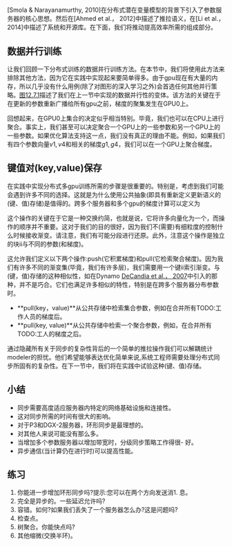 

<!--
 * @version:
 * @Author:  StevenJokess https://github.com/StevenJokess
 * @Date: 2020-06-29 15:26:14
 * @LastEditors:  StevenJokess https://github.com/StevenJokess
 * @LastEditTime: 2020-06-30 17:56:46
 * @Description:translate
 * @TODO::
 * @Reference:http://preview.d2l.ai/d2l-en/PR-1088/chapter_computational-performance/parameterserver.html
-->
#
[Smola & Narayanamurthy, 2010]在分布式潜在变量模型的背景下引入了参数服务器的核心思想。然后在[Ahmed et al.， 2012]中描述了推拉语义，在[Li et al.， 2014]中描述了系统和开源库。在下面，我们将推动提高效率所需的组成部分。

## 数据并行训练

让我们回顾一下分布式训练的数据并行训练方法。在本节中，我们将使用此方法来排除其他方法，因为它在实践中实现起来要简单得多。由于gpu现在有大量的内存，所以几乎没有什么用例(除了对图形的深入学习之外)会首选任何其他并行策略。[图12.7.1](http://preview.d2l.ai/d2l-en/PR-1088/chapter_computational-performance/parameterserver.html#fig-parameterserver)描述了我们在上一节中实现的数据并行性的变体。该方法的关键在于在更新的参数重新广播给所有gpu之前，梯度的聚集发生在GPU0上。

回想起来，在GPU0上集合的决定似乎相当特别。毕竟，我们也可以在CPU上进行聚合。事实上，我们甚至可以决定聚合一个GPU上的一些参数和另一个GPU上的一些参数。如果优化算法支持这一点，我们没有真正的理由不能。例如，如果我们有四个参数向量$v1, v4$和相关的梯度$g1, g4$，我们可以在一个GPU上聚合梯度。

##
##
## 键值对(key,value)保存

在实践中实现分布式多gpu训练所需的步骤是很重要的。特别是，考虑到我们可能会遇到许多不同的选择。这就是为什么使用公共抽象(即具有重新定义更新语义的(键、值)存储)是值得的。跨多个服务器和多个gpu的梯度计算可以定义为

这个操作的关键在于它是一种交换约简，也就是说，它将许多向量化为一个，而操作的顺序并不重要。这对于我们的目的很好，因为我们不(需要)有细粒度的控制什么时候接收渐变。请注意，我们有可能分段进行还原。此外，注意这个操作是独立的块ii与不同的参数(和梯度)。

这允许我们定义以下两个操作:push(它积累梯度)和pull(它检索聚合梯度)。因为我们有许多不同的渐变集(毕竟，我们有许多层)，我们需要用一个键ii索引渐变。与(键，值)存储的这种相似性，如在Dynamo [DeCandia et al.， 2007](http://preview.d2l.ai/d2l-en/PR-1088/chapter_references/zreferences.html#decandia-hastorun-jampani-ea-2007)中引入的那种，并不是巧合。它们也满足许多相似的特性，特别是在跨多个服务器分布参数时。

- **pull(key，value)**从公共存储中检索集合参数，例如在合并所有TODO:工作人员的梯度后。
- **pull(key, value)**从公共存储中检索一个聚合参数，例如，在合并所有TODO:工人的梯度之后。

通过隐藏所有关于同步的复杂性背后的一个简单的推拉操作我们可以解耦统计modeler的担忧。他们希望能够表达优化简单来说,系统工程师需要处理分布式同步所固有的复杂性。在下一节中，我们将在实践中试验这种(键、值)存储。

## 小结

- 同步需要高度适应服务器内特定的网络基础设施和连接性。
- 这对同步所需的时间有很大的影响。
- 对于P3和DGX-2服务器，环形同步是最理想的。
- 对其他人来说可能没有那么多。
- 当增加多个参数服务器以增加带宽时，分级同步策略工作得很- 好。
- 异步通信(当计算仍在进行时)可以提高性能。

## 练习

1. 你能进一步增加环形同步吗?提示:您可以在两个方向发送消1. 息。
1. 完全是异步的。一些延迟允许吗?
1. 容错。如何?如果我们丢失了一个服务器怎么办?这是问题吗?
1. 检查点。
1. 树聚合。你能快点吗?
1. 其他缩微(交换半环)。
